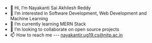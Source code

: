 - 👋 Hi, I’m Nayakanti Sai Akhilesh Reddy
- 👀 I’m interested in Software Development, Web Development and Machine Learning
- 🌱 I’m currently learning MERN Stack
- 💞️ I’m looking to collaborate on open source projects
- 📫 How to reach me --- nayakantir.ug19.cs@nitp.ac.in

<!---
akhil-nitp/akhil-nitp is a ✨ special ✨ repository because its `README.md` (this file) appears on your GitHub profile.
You can click the Preview link to take a look at your changes.
--->
